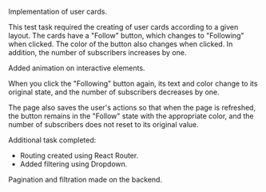 Implementation of user cards.

This test task required the creating of user cards according to a given layout.
The cards have a "Follow" button, which changes to "Following" when clicked. The
color of the button also changes when clicked. In addition, the number of
subscribers increases by one.

Аdded animation on interactive elements.

When you click the "Following" button again, its text and color change to its
original state, and the number of subscribers decreases by one.

The page also saves the user's actions so that when the page is refreshed, the
button remains in the "Follow" state with the appropriate color, and the number
of subscribers does not reset to its original value.

Additional task completed:

 - Routing created using React Router.
 - Added filtering using Dropdown.

Pagination and filtration made on the backend.
